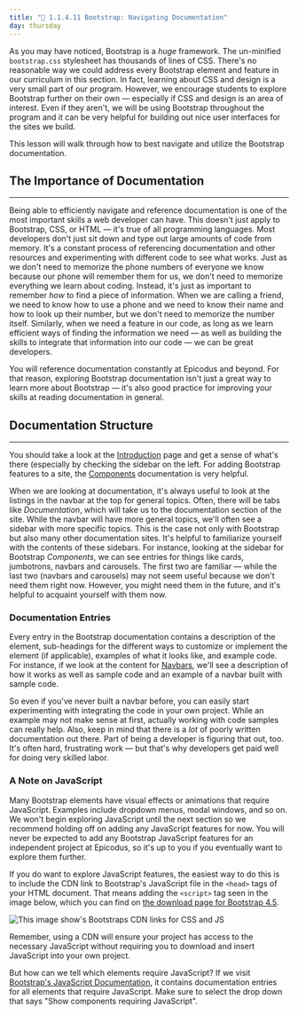 ```yaml
---
title: "📓 1.1.4.11 Bootstrap: Navigating Documentation"
day: thursday
---
```


As you may have noticed, Bootstrap is a _huge_ framework. The un-minified `bootstrap.css` stylesheet has thousands of lines of CSS. There's no reasonable way we could address every Bootstrap element and feature in our curriculum in this section. In fact, learning about CSS and design is a very small part of our program. However, we encourage students to explore Bootstrap further on their own — especially if CSS and design is an area of interest. Even if they aren't, we will be using Bootstrap throughout the program and it can be very helpful for building out nice user interfaces for the sites we build.

This lesson will walk through how to best navigate and utilize the Bootstrap documentation.

## The Importance of Documentation

---

Being able to efficiently navigate and reference documentation is one of the most important skills a web developer can have. This doesn't just apply to Bootstrap, CSS, or HTML — it's true of all programming languages. Most developers don't just sit down and type out large amounts of code from memory. It's a constant process of referencing documentation and other resources and experimenting with different code to see what works. Just as we don't need to memorize the phone numbers of everyone we know because our phone will remember them for us, we don't need to memorize everything we learn about coding. Instead, it's just as important to remember _how_ to find a piece of information. When we are calling a friend, we need to know how to use a phone and we need to know their name and how to look up their number, but we don't need to memorize the number itself. Similarly, when we need a feature in our code, as long as we learn efficient ways of finding the information we need — as well as building the skills to integrate that information into our code — we can be great developers.

You will reference documentation constantly at Epicodus and beyond. For that reason, exploring Bootstrap documentation isn't just a great way to learn more about Bootstrap — it's also good practice for improving your skills at reading documentation in general.

## Documentation Structure

---

You should take a look at the [Introduction](https://getbootstrap.com/docs/4.5/getting-started/introduction/) page and get a sense of what's there (especially by checking the sidebar on the left. For adding Bootstrap features to a site, the [Components](http://getbootstrap.com/components/) documentation is very helpful.

When we are looking at documentation, it's always useful to look at the listings in the navbar at the top for general topics. Often, there will be tabs like _Documentation_, which will take us to the documentation section of the site. While the navbar will have more general topics, we'll often see a sidebar with more specific topics. This is the case not only with Bootstrap but also many other documentation sites. It's helpful to familiarize yourself with the contents of these sidebars. For instance, looking at the sidebar for Bootstrap _Components_, we can see entries for things like cards, jumbotrons, navbars and carousels. The first two are familiar — while the last two (navbars and carousels) may not seem useful because we don't need them right now. However, you might need them in the future, and it's helpful to acquaint yourself with them now.

### Documentation Entries

Every entry in the Bootstrap documentation contains a description of the element, sub-headings for the different ways to customize or implement the element (if applicable), examples of what it looks like, and example code. For instance, if we look at the content for [Navbars](https://getbootstrap.com/docs/4.5/components/navbar/), we'll see a description of how it works as well as sample code and an example of a navbar built with sample code.

So even if you've never built a navbar before, you can easily start experimenting with integrating the code in your own project. While an example may not make sense at first, actually working with code samples can really help. Also, keep in mind that there is a _lot_ of poorly written documentation out there. Part of being a developer is figuring that out, too. It's often hard, frustrating work — but that's why developers get paid well for doing very skilled labor.

### A Note on JavaScript

Many Bootstrap elements have visual effects or animations that require JavaScript. Examples include dropdown menus, modal windows, and so on.  We won't begin exploring JavaScript until the next section so we recommend holding off on adding any JavaScript features for now. You will never be expected to add any Bootstrap JavaScript features for an independent project at Epicodus, so it's up to you if you eventually want to explore them further.

If you do want to explore JavaScript features, the easiest way to do this is to include the CDN link to Bootstrap's JavaScript file in the `<head>` tags of your HTML document. That means adding the `<script>` tag seen in the image below, which you can find on [the download page for Bootstrap 4.5](https://getbootstrap.com/docs/4.5/getting-started/download/#jsdelivr).

![This image show's Bootstraps CDN links for CSS and JS](https://learnhowtoprogram.s3.us-west-2.amazonaws.com/bootstrap-cdn-with-jsdeliver.png)

Remember, using a CDN will ensure your project has access to the necessary JavaScript without requiring you to download and insert JavaScript into your own project.

But how can we tell which elements require JavaScript? If we visit [Bootstrap's JavaScript Documentation](https://getbootstrap.com/docs/4.5/getting-started/introduction/#components), it contains documentation entries for all elements that require JavaScript. Make sure to select the drop down that says "Show components requiring JavaScript".
